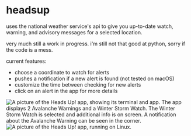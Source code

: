 # headsup
uses the national weather service's api to give you up-to-date watch, warning, and advisory messages for a selected location.

very much still a work in progress. i'm still not that good at python, sorry if the code is a mess.

current features:

- choose a coordinate to watch for alerts
- pushes a notification if a new alert is found (not tested on macOS)
- customize the time between checking for new alerts
- click on an alert in the app for more details

![A picture of the Heads Up! app, showing its terminal and app. The app displays 2 Avalanche Warnings and a Winter Storm Watch. The Winter Storm Watch is selected and additional info is on screen. A notification about the Avalanche Warning can be seen in the corner.](https://raw.githubusercontent.com/spikeyscout/headsup/2b2ad11f2dc583d69bde8a0b6c8b356fc77b4a82/img/img1.png)
![A picture of the Heads Up! app, running on Linux.](https://github.com/spikeyscout/headsup/blob/main/img/img2.png?raw=true)
